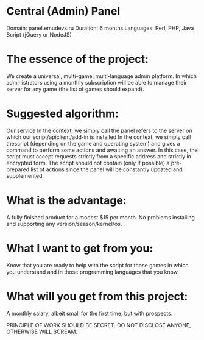 # Central (Admin) Panel
Domain: panel.emudevs.ru
Duration: 6 months
Languages: Perl, PHP, Java Script (jQuery or NodeJS)

# The essence of the project:
We create a universal, multi-game, multi-language admin platform. In which administrators using a monthly subscription will be able to manage their server for any game (the list of games should expand).

# Suggested algorithm:
Our service In the context, we simply call the panel refers to the server on which our script/apiclient/add-in is installed In the context, we simply call thescript (depending on the game and operating system) and gives a command to perform some actions and awaiting an answer. In this case, the script must accept requests strictly from a specific address and strictly in encrypted form. The script should not contain (only if possible) a pre-prepared list of actions since the panel will be constantly updated and supplemented.

# What is the advantage:
A fully finished product for a modest $15 per month. No problems installing and supporting any version/season/kernel/os.

# What I want to get from you:
Know that you are ready to help with the script for those games in which you understand and in those programming languages that you know.

# What will you get from this project:
A monthly salary, albeit small for the first time, but with prospects.

PRINCIPLE OF WORK SHOULD BE SECRET. DO NOT DISCLOSE ANYONE, OTHERWISE WILL SCREAM.
